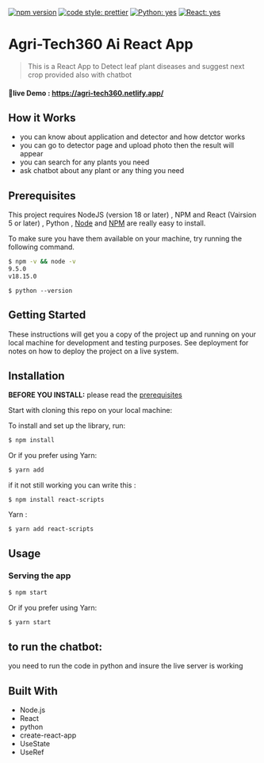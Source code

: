 [![npm version](https://badge.fury.io/js/angular2-expandable-list.svg)](https://badge.fury.io/js/angular2-expandable-list)
[![code style: prettier](https://img.shields.io/badge/code_style-prettier-ff69b4.svg?style=flat-square)](https://github.com/prettier/prettier)
[![Python: yes](https://img.shields.io/badge/Python-yes-blue.svg)](https://www.python.org/)
[![React: yes](https://img.shields.io/badge/React-yes-blue.svg)](https://reactjs.org/)


# Agri-Tech360 Ai React App
> This is a React App to Detect leaf plant diseases and suggest next crop provided also with chatbot



#### 🌟live Demo :  https://agri-tech360.netlify.app/



## How it Works
 * you can know about application and detector and how detctor works
 * you can go to detector page and upload photo then the result will appear
 * you can search for any plants you need
 * ask chatbot about any plant or any thing you need




## Prerequisites
 This project requires NodeJS (version 18 or later) , NPM and React (Vairsion 5 or later)  , Python 
 , [Node](http://nodejs.org/) and [NPM](https://npmjs.org/) are really easy to install.

To make sure you have them available on your machine,
try running the following command.

```sh
$ npm -v && node -v
9.5.0
v18.15.0
```

```
$ python --version
```

## Getting Started

These instructions will get you a copy of the project up and running on your local machine for development and testing purposes. See deployment for notes on how to deploy the project on a live system.

## Installation

**BEFORE YOU INSTALL:** please read the [prerequisites](#prerequisites)

Start with cloning this repo on your local machine:


To install and set up the library, run:

```sh
$ npm install
```

Or if you prefer using Yarn:

```sh
$ yarn add
```

if it not still working you can write this :
```
$ npm install react-scripts
```

Yarn :
```
$ yarn add react-scripts
```


## Usage

### Serving the app

```sh
$ npm start
```

Or if you prefer using Yarn:

```sh
$ yarn start
```

## to run the chatbot:
you need to run the code in python and insure the live server is working

## Built With
* Node.js 
* React
* python
* create-react-app
* UseState
* UseRef
